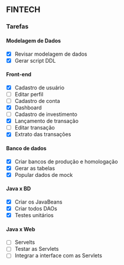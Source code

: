 ## FINTECH

### Tarefas

#### Modelagem de Dados
- [x] Revisar modelagem de dados
- [x] Gerar script DDL

#### Front-end
- [x] Cadastro de usuário
- [ ] Editar perfil
- [ ] Cadastro de conta
- [x] Dashboard
- [ ] Cadastro de investimento
- [x] Lançamento de transação
- [ ] Editar transação
- [x] Extrato das transações

#### Banco de dados
- [x] Criar bancos de produção e homologação
- [x] Gerar as tabelas
- [x] Popular dados de mock

#### Java x BD
- [x] Criar os JavaBeans
- [x] Criar todos DAOs
- [x] Testes unitários

#### Java x Web
- [ ] Servelts
- [ ] Testar as Servlets
- [ ] Integrar a interface com as Servlets
